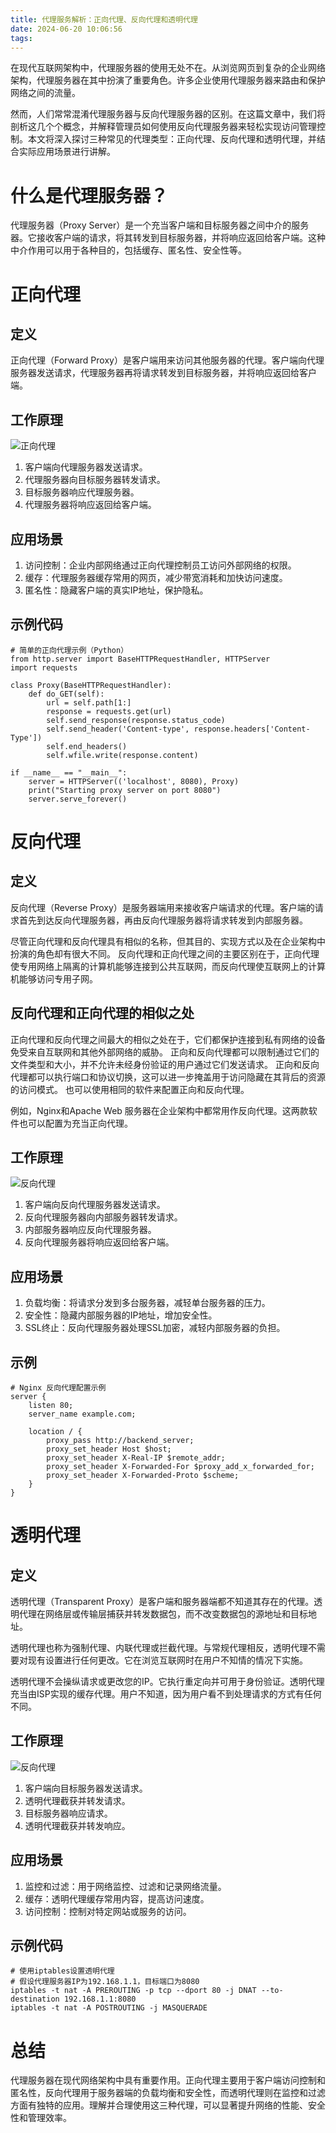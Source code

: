 ```yaml
---
title: 代理服务解析：正向代理、反向代理和透明代理
date: 2024-06-20 10:06:56
tags:
---
```


在现代互联网架构中，代理服务器的使用无处不在。从浏览网页到复杂的企业网络架构，代理服务器在其中扮演了重要角色。许多企业使用代理服务器来路由和保护网络之间的流量。

然而，人们常常混淆代理服务器与反向代理服务器的区别。在这篇文章中，我们将剖析这几个个概念，并解释管理员如何使用反向代理服务器来轻松实现访问管理控制。本文将深入探讨三种常见的代理类型：正向代理、反向代理和透明代理，并结合实际应用场景进行讲解。

# 什么是代理服务器？
代理服务器（Proxy Server）是一个充当客户端和目标服务器之间中介的服务器。它接收客户端的请求，将其转发到目标服务器，并将响应返回给客户端。这种中介作用可以用于各种目的，包括缓存、匿名性、安全性等。

# 正向代理
## 定义
正向代理（Forward Proxy）是客户端用来访问其他服务器的代理。客户端向代理服务器发送请求，代理服务器再将请求转发到目标服务器，并将响应返回给客户端。

## 工作原理
![正向代理](/images/proxy/forward-proxy.png)
1. 客户端向代理服务器发送请求。
2. 代理服务器向目标服务器转发请求。
3. 目标服务器响应代理服务器。
4. 代理服务器将响应返回给客户端。

## 应用场景
1. 访问控制：企业内部网络通过正向代理控制员工访问外部网络的权限。
2. 缓存：代理服务器缓存常用的网页，减少带宽消耗和加快访问速度。
3. 匿名性：隐藏客户端的真实IP地址，保护隐私。

## 示例代码
```
# 简单的正向代理示例（Python）
from http.server import BaseHTTPRequestHandler, HTTPServer
import requests

class Proxy(BaseHTTPRequestHandler):
    def do_GET(self):
        url = self.path[1:]
        response = requests.get(url)
        self.send_response(response.status_code)
        self.send_header('Content-type', response.headers['Content-Type'])
        self.end_headers()
        self.wfile.write(response.content)

if __name__ == "__main__":
    server = HTTPServer(('localhost', 8080), Proxy)
    print("Starting proxy server on port 8080")
    server.serve_forever()

```

# 反向代理
## 定义
反向代理（Reverse Proxy）是服务器端用来接收客户端请求的代理。客户端的请求首先到达反向代理服务器，再由反向代理服务器将请求转发到内部服务器。

尽管正向代理和反向代理具有相似的名称，但其目的、实现方式以及在企业架构中扮演的角色却有很大不同。
反向代理和正向代理之间的主要区别在于，正向代理使专用网络上隔离的计算机能够连接到公共互联网，而反向代理使互联网上的计算机能够访问专用子网。

## 反向代理和正向代理的相似之处
正向代理和反向代理之间最大的相似之处在于，它们都保护连接到私有网络的设备免受来自互联网和其他外部网络的威胁。
正向和反向代理都可以限制通过它们的文件类型和大小，并不允许未经身份验证的用户通过它们发送请求。
正向和反向代理都可以执行端口和协议切换，这可以进一步掩盖用于访问隐藏在其背后的资源的访问模式。
也可以使用相同的软件来配置正向和反向代理。

例如，Nginx和Apache Web 服务器在企业架构中都常用作反向代理。这两款软件也可以配置为充当正向代理。

## 工作原理
![反向代理](/images/proxy/reverse-proxy.png)
1. 客户端向反向代理服务器发送请求。
2. 反向代理服务器向内部服务器转发请求。
3. 内部服务器响应反向代理服务器。
4. 反向代理服务器将响应返回给客户端。

## 应用场景
1. 负载均衡：将请求分发到多台服务器，减轻单台服务器的压力。
2. 安全性：隐藏内部服务器的IP地址，增加安全性。
3. SSL终止：反向代理服务器处理SSL加密，减轻内部服务器的负担。

## 示例
```
# Nginx 反向代理配置示例
server {
    listen 80;
    server_name example.com;

    location / {
        proxy_pass http://backend_server;
        proxy_set_header Host $host;
        proxy_set_header X-Real-IP $remote_addr;
        proxy_set_header X-Forwarded-For $proxy_add_x_forwarded_for;
        proxy_set_header X-Forwarded-Proto $scheme;
    }
}

```

# 透明代理
## 定义
透明代理（Transparent Proxy）是客户端和服务器端都不知道其存在的代理。透明代理在网络层或传输层捕获并转发数据包，而不改变数据包的源地址和目标地址。

透明代理也称为强制代理、内联代理或拦截代理。与常规代理相反，透明代理不需要对现有设置进行任何更改。它在浏览互联网时在用户不知情的情况下实施。

透明代理不会操纵请求或更改您的IP。它执行重定向并可用于身份验证。透明代理充当由ISP实现的缓存代理。用户不知道，因为用户看不到处理请求的方式有任何不同。

## 工作原理
![反向代理](/images/proxy/transparent-proxy.png)
1. 客户端向目标服务器发送请求。
2. 透明代理截获并转发请求。
3. 目标服务器响应请求。
4. 透明代理截获并转发响应。

## 应用场景
1. 监控和过滤：用于网络监控、过滤和记录网络流量。
2. 缓存：透明代理缓存常用内容，提高访问速度。
3. 访问控制：控制对特定网站或服务的访问。

## 示例代码
```shell
# 使用iptables设置透明代理
# 假设代理服务器IP为192.168.1.1，目标端口为8080
iptables -t nat -A PREROUTING -p tcp --dport 80 -j DNAT --to-destination 192.168.1.1:8080
iptables -t nat -A POSTROUTING -j MASQUERADE
```

# 总结
代理服务器在现代网络架构中具有重要作用。正向代理主要用于客户端访问控制和匿名性，反向代理用于服务器端的负载均衡和安全性，而透明代理则在监控和过滤方面有独特的应用。理解并合理使用这三种代理，可以显著提升网络的性能、安全性和管理效率。